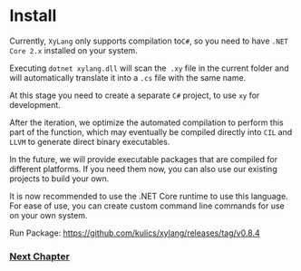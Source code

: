 # Install
Currently, `XyLang` only supports compilation to` C# `, so you need to have `.NET Core 2.x` installed on your system.

Executing `dotnet xylang.dll` will scan the` .xy` file in the current folder and will automatically translate it into a `.cs` file with the same name.

At this stage you need to create a separate `C#` project, to use `xy` for development.

After the iteration, we optimize the automated compilation to perform this part of the function, which may eventually be compiled directly into `CIL` and` LLVM` to generate direct binary executables.

In the future, we will provide executable packages that are compiled for different platforms. If you need them now, you can also use our existing projects to build your own.

It is now recommended to use the .NET Core runtime to use this language. For ease of use, you can create custom command line commands for use on your own system.

Run Package:
<https://github.com/kulics/xylang/releases/tag/v0.8.4>

### [Next Chapter](basic-grammar.md)